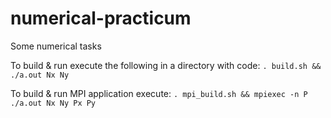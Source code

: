 # numerical-practicum
Some numerical tasks

To build & run execute the following in a directory with code:
```. build.sh && ./a.out Nx Ny```

To build & run MPI application execute:
```. mpi_build.sh && mpiexec -n P ./a.out Nx Ny Px Py```

